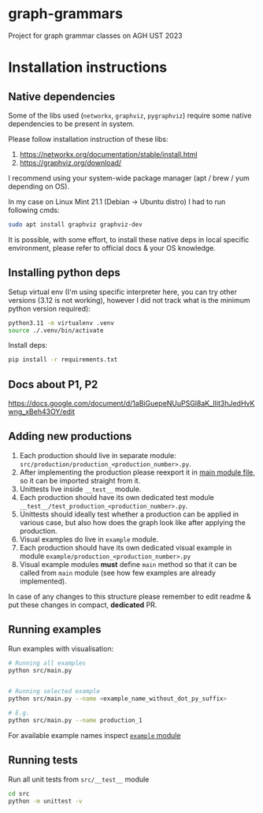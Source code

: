 # graph-grammars
Project for graph grammar classes on AGH UST 2023

# Installation instructions

## Native dependencies

Some of the libs used (`networkx`, `graphviz`, `pygraphviz`) require some native dependencies to be present in system.

Please follow installation instruction of these libs:

1. https://networkx.org/documentation/stable/install.html
2. https://graphviz.org/download/

I recommend using your system-wide package manager (apt / brew / yum depending on OS).

In my case on Linux Mint 21.1 (Debian -> Ubuntu distro) I had to run following cmds:

```bash
sudo apt install graphviz graphviz-dev
```

It is possible, with some effort, to install these native deps in local specific environment, please refer to official docs & your OS knowledge.


## Installing python deps

Setup virtual env (I'm using specific interpreter here, you can try other versions (3.12 is not working), however I did not track what is the minimum python version required):

```bash
python3.11 -m virtualenv .venv
source ./.venv/bin/activate
```

Install deps:

```bash
pip install -r requirements.txt
```

## Docs about P1, P2
https://docs.google.com/document/d/1aBiGuepeNUuPSGl8aK_Ilit3hJedHvKwng_xBeh43OY/edit


## Adding new productions

1. Each production should live in separate module: `src/production/production_<production_number>.py`.
2. After implementing the production please reexport it in [main module file](./src/production/__init__.py), so it can be imported straight from it.
3. Unittests live inside `__test__` module.
4. Each production should have its own dedicated test module `__test__/test_production_<production_number>.py`.
5. Unittests should ideally test whether a production can be applied in various case, but also how does the graph look like after applying the production.
6. Visual examples do live in `example` module.
7. Each production should have its own dedicated visual example in module `example/production_<production_number>.py`
8. Visual example modules **must** define `main` method so that it can be called from `main` module (see how few examples are already implemented).


In case of any changes to this structure please remember to edit readme & put these changes in compact, **dedicated** PR.

## Running examples

Run examples with visualisation:

```bash
# Running all examples
python src/main.py


# Running selected example
python src/main.py --name <example_name_without_dot_py_suffix>

# E.g.
python src/main.py --name production_1
```

For available example names inspect [`example` module](./src/example/)

## Running tests

Run all unit tests from `src/__test__` module

```bash
cd src
python -m unittest -v
```